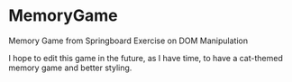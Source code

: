 # MemoryGame
Memory Game from Springboard Exercise on DOM Manipulation

I hope to edit this game in the future, as I have time, to have a cat-themed memory game and better styling.

